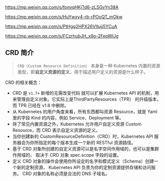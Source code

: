 <https://mp.weixin.qq.com/s/fonvqHKjTd6-zLSGvYn38A>

<https://mp.weixin.qq.com/s/HuYwxy4-rb-rPOoQT_mOkw>

<https://mp.weixin.qq.com/s/PtHgg2HPX26VItujj5YCuA>

<https://mp.weixin.qq.com/s/FCzrhubJH_x8p-2FepWIJg>



## CRD 简介

> `CRD（Custom Resource Definition）` 本身是一种 Kubernetes 内置的资源类型，即**自定义资源的定义**，用于描述用户定义的资源是什么样子。

CRD 的相关概念：

- CRD 是 `v1.7+` 新增的无需改变代码 就可以扩展 Kubernetes API 的机制，用来管理自定义对象。它实际上是ThirdPartyResources（TPR） 的升级版本，而 TPR 已经在 v1.8 中删除。
- 从 Kubernetes 的用户角度来看，所有东西都叫资源 Resource，就是 Yaml 里的字段 Kind 的内容，例如 Service、Deployment 等。
- 除了常见内置资源之外，Kubernetes 允许用户自定义资源 Custom Resource，而 CRD 表示自定义资源的定义。
- 当你创建新的 CustomResourceDefinition（CRD）时，Kubernetes API 服务器会为你所指定的每个版本生成一个新的 RESTful 资源路径。
- 基于 CRD 对象所创建的自定义资源可以是名字空间作用域的，也可以是集群作用域的， 取决于 CRD 对象 spec.scope 字段的设置。
- 定义 CRD 对象的操作会使用你所设定的名字和模式定义（Schema）创建一个新的定制资源， Kubernetes API 负责为你的定制资源提供存储和访问服务。 CRD 对象的名称必须是合法的 DNS 子域名。